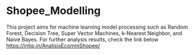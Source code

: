 # Shopee_Modelling
This project aims for machine learning model processing such as Random Forest, Decision Tree, Super Vector Machines, k-Nearest Neighbor, and Naive Bayes.
For further analysis results, check the link below
https://intip.in/AnalisisEcommShopee/ 
